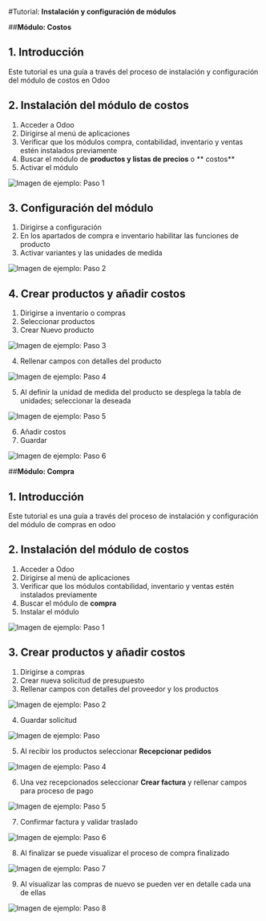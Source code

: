 #Tutorial: **Instalación y configuración de módulos**

##**Módulo: Costos**

## 1. **Introducción**
Este tutorial es una guía a través del proceso de instalación y configuración del módulo de costos en Odoo

## 2. **Instalación del módulo de costos**
1. Acceder a Odoo
2. Dirigirse al menú de aplicaciones
3. Verificar que los módulos compra, contabilidad, inventario y ventas estén instalados previamente
4. Buscar el módulo de **productos y listas de precios** o ** costos**
5. Activar el módulo

![Imagen de ejemplo: Paso 1](Img_costos/Paso_1.png)

## 3. **Configuración del módulo**
1. Dirigirse a configuración
2. En los apartados de compra e inventario habilitar las funciones de producto 
3. Activar variantes y las unidades de medida

![Imagen de ejemplo: Paso 2](Img_costos/Paso_2.png)

## 4. **Crear productos y añadir costos**
1. Dirigirse a inventario o compras
2. Seleccionar productos
3. Crear Nuevo producto

![Imagen de ejemplo: Paso 3](Img_costos/Paso_3.png)

4. Rellenar campos con detalles del producto

![Imagen de ejemplo: Paso 4](Img_costos/Paso_4.png)

5. Al definir la unidad de medida del producto se desplega la tabla de unidades; seleccionar la deseada

![Imagen de ejemplo: Paso 5](Img_costos/Paso_5.png)
 
6. Añadir costos
7. Guardar

![Imagen de ejemplo: Paso 6](Img_costos/Paso_6.png)

##**Módulo: Compra**

## 1. **Introducción**
Este tutorial es una guía a través del proceso de instalación y configuración del módulo de compras en odoo

## 2. **Instalación del módulo de costos**
1. Acceder a Odoo
2. Dirigirse al menú de aplicaciones
3. Verificar que los módulos contabilidad, inventario y ventas estén instalados previamente
4. Buscar el módulo de **compra**
5. Instalar el módulo

![Imagen de ejemplo: Paso 1](Img_compra/Paso_1_1.png)

## 3. **Crear productos y añadir costos**
1. Dirigirse a compras
2. Crear nueva solicitud de presupuesto
3. Rellenar campos con detalles del proveedor y los productos

![Imagen de ejemplo: Paso 2](Img_compra/Paso_2.png)

4. Guardar solicitud 

![Imagen de ejemplo: Paso ](Img_compra/Paso_3.png)

5. Al recibir los productos seleccionar **Recepcionar pedidos**

![Imagen de ejemplo: Paso 4](Img_compra/Paso_4.png)

6. Una vez recepcionados seleccionar **Crear factura** y rellenar campos para proceso de pago 

![Imagen de ejemplo: Paso 5](Img_compra/Paso_5.png)

7. Confirmar factura y validar traslado 

![Imagen de ejemplo: Paso 6](Img_compra/Paso_6.png)

8. Al finalizar se puede visualizar el proceso de compra finalizado 

![Imagen de ejemplo: Paso 7](Img_compra/Paso_7.png)

9. Al visualizar las compras de nuevo se pueden ver en detalle cada una de ellas 

![Imagen de ejemplo: Paso 8](Img_compra/Paso_8.png)
